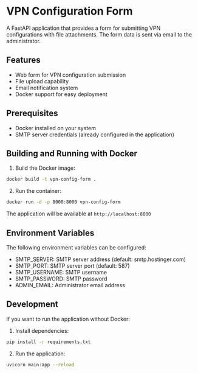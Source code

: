 # VPN Configuration Form

A FastAPI application that provides a form for submitting VPN configurations with file attachments. The form data is sent via email to the administrator.

## Features

- Web form for VPN configuration submission
- File upload capability
- Email notification system
- Docker support for easy deployment

## Prerequisites

- Docker installed on your system
- SMTP server credentials (already configured in the application)

## Building and Running with Docker

1. Build the Docker image:
```bash
docker build -t vpn-config-form .
```

2. Run the container:
```bash
docker run -d -p 8000:8000 vpn-config-form
```

The application will be available at `http://localhost:8000`

## Environment Variables

The following environment variables can be configured:
- SMTP_SERVER: SMTP server address (default: smtp.hostinger.com)
- SMTP_PORT: SMTP server port (default: 587)
- SMTP_USERNAME: SMTP username
- SMTP_PASSWORD: SMTP password
- ADMIN_EMAIL: Administrator email address

## Development

If you want to run the application without Docker:

1. Install dependencies:
```bash
pip install -r requirements.txt
```

2. Run the application:
```bash
uvicorn main:app --reload
``` 